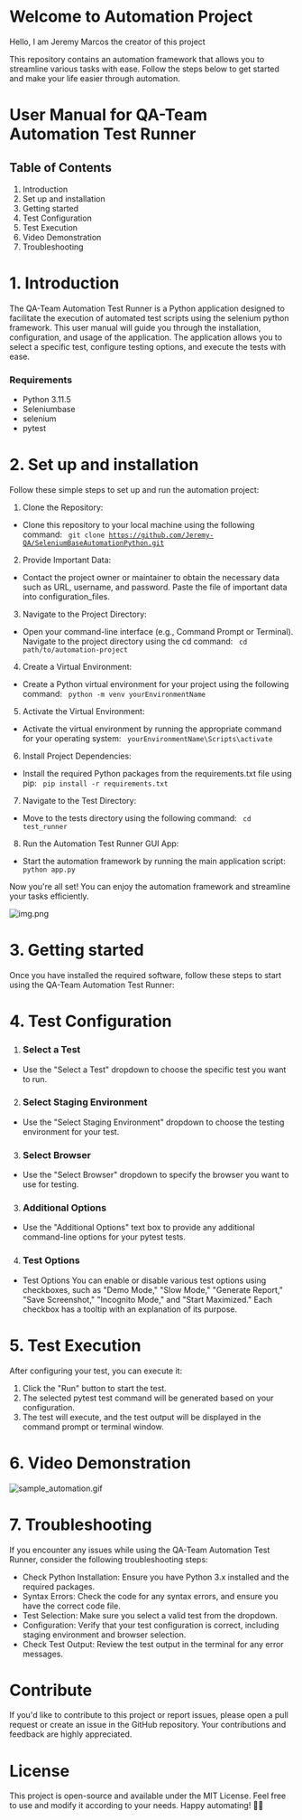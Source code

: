 # Welcome to Automation Project

Hello, I am Jeremy Marcos the creator of this project

This repository contains an automation framework that allows you to streamline various tasks with ease. Follow the steps
below to get started and make your life easier through automation.

# User Manual for QA-Team Automation Test Runner

## Table of Contents
1. Introduction
2. Set up and installation
3. Getting started
4. Test Configuration
5. Test Execution
6. Video Demonstration
7. Troubleshooting

# 1. Introduction

The QA-Team Automation Test Runner is a Python application designed to facilitate the execution of automated test
scripts using the selenium python framework. This user manual will guide you through the installation, configuration,
and usage
of the application. The application allows you to select a specific test, configure testing options, and execute the
tests with ease.

### Requirements

- Python 3.11.5
- Seleniumbase
- selenium
- pytest

# 2. Set up and installation

Follow these simple steps to set up and run the automation project:
1. Clone the Repository:
- Clone this repository to your local machine using the following command: <code> git
  clone https://github.com/Jeremy-QA/SeleniumBaseAutomationPython.git </code>

2. Provide Important Data:
- Contact the project owner or maintainer to obtain the necessary data such as URL, username, and password.
  Paste the file of important data into configuration_files.

3. Navigate to the Project Directory:
- Open your command-line interface (e.g., Command Prompt or Terminal).
  Navigate to the project directory using the cd command: <code> cd path/to/automation-project </code>

4. Create a Virtual Environment:
- Create a Python virtual environment for your project using the following command: <code> python -m venv yourEnvironmentName </code>

5. Activate the Virtual Environment:
- Activate the virtual environment by running the appropriate command for your operating system: 
  <code> yourEnvironmentName\Scripts\activate </code>

6. Install Project Dependencies:
- Install the required Python packages from the requirements.txt file using pip: <code> pip install -r requirements.txt </code>

7. Navigate to the Test Directory:
- Move to the tests directory using the following command: <code> cd test_runner </code>

8. Run the Automation Test Runner GUI App:
- Start the automation framework by running the main application script: <code> python app.py </code>

Now you're all set! You can enjoy the automation framework and streamline your tasks efficiently.

![img.png](img.png)

# 3. Getting started
Once you have installed the required software, follow these steps to start using the QA-Team Automation Test Runner:

# 4. Test Configuration
1. ### Select a Test
- Use the "Select a Test" dropdown to choose the specific test you want to run.

2. ### Select Staging Environment
- Use the "Select Staging Environment" dropdown to choose the testing environment for your test.

3. ### Select Browser
- Use the "Select Browser" dropdown to specify the browser you want to use for testing.

3. ### Additional Options
- Use the "Additional Options" text box to provide any additional command-line options for your pytest tests.

4. ### Test Options
- Test Options
You can enable or disable various test options using checkboxes, such as "Demo Mode," "Slow Mode," "Generate Report," "Save Screenshot," "Incognito Mode," and "Start Maximized." Each checkbox has a tooltip with an explanation of its purpose.

# 5. Test Execution 
After configuring your test, you can execute it:
1. Click the "Run" button to start the test.
2. The selected pytest test command will be generated based on your configuration.
3. The test will execute, and the test output will be displayed in the command prompt or terminal window.


# 6. Video Demonstration


![sample_automation.gif](sample_automation.gif)

# 7. Troubleshooting
If you encounter any issues while using the QA-Team Automation Test Runner, consider the following troubleshooting steps:
- Check Python Installation: Ensure you have Python 3.x installed and the required packages.
- Syntax Errors: Check the code for any syntax errors, and ensure you have the correct code file.
- Test Selection: Make sure you select a valid test from the dropdown.
- Configuration: Verify that your test configuration is correct, including staging environment and browser selection.
- Check Test Output: Review the test output in the terminal for any error messages.

# Contribute
If you'd like to contribute to this project or report issues, please open a pull request or create an issue in the
GitHub repository. Your contributions and feedback are highly appreciated.

# License
This project is open-source and available under the MIT License. Feel free to use and modify it according to your needs.
Happy automating! 🤖✨
